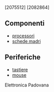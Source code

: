 [2075512]
[2082864]

## Componenti

- [processori](componenti/processori.md)
- [schede madri](componenti/schede_madri.md)

## Periferiche

- [tastiere](periferiche/tastiere.md)
- [mouse](periferiche/mouse.md)

Elettronica Padovana
